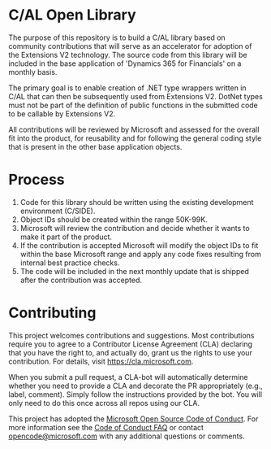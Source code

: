 # C/AL Open Library

The purpose of this repository is to build a C/AL library based on community contributions that will serve as an accelerator for adoption of the Extensions V2 technology. The source code from this library will be included in the base application of 'Dynamics 365 for Financials' on a monthly basis. 

The primary goal is to enable creation of .NET type wrappers written in C/AL that can then be subsequently used from Extensions V2. DotNet types must not be part of the definition of public functions in the submitted code to be callable by Extensions V2.

All contributions will be reviewed by Microsoft and assessed for the overall fit into the product, for reusability and for following the general coding style that is present in the other base application objects.

# Process

1. Code for this library should be written using the existing development environment (C/SIDE).
2. Object IDs should be created within the range 50K-99K.
3. Microsoft will review the contribution and decide whether it wants to make it part of the product.
4. If the contribution is accepted Microsoft will modify the object IDs to fit within the base Microsoft range and apply any code fixes resulting from internal best practice checks.
5. The code will be included in the next monthly update that is shipped after the contribution was accepted.

# Contributing

This project welcomes contributions and suggestions. Most contributions require you to agree to a
Contributor License Agreement (CLA) declaring that you have the right to, and actually do, grant us
the rights to use your contribution. For details, visit https://cla.microsoft.com.

When you submit a pull request, a CLA-bot will automatically determine whether you need to provide
a CLA and decorate the PR appropriately (e.g., label, comment). Simply follow the instructions
provided by the bot. You will only need to do this once across all repos using our CLA.

This project has adopted the [Microsoft Open Source Code of Conduct](https://opensource.microsoft.com/codeofconduct/).
For more information see the [Code of Conduct FAQ](https://opensource.microsoft.com/codeofconduct/faq/) or
contact [opencode@microsoft.com](mailto:opencode@microsoft.com) with any additional questions or comments.
